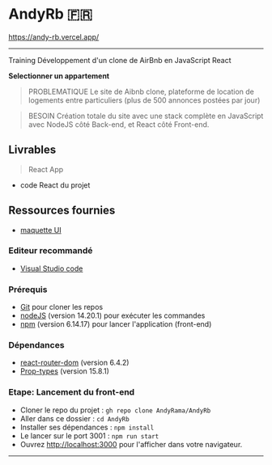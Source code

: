 # AndyRb 🇫🇷

https://andy-rb.vercel.app/

------------------------------------------------

Training Développement d'un clone de AirBnb en JavaScript React

**Selectionner un appartement**

> PROBLEMATIQUE
Le site de Aibnb clone, plateforme de location de logements entre particuliers (plus de 500 annonces postées par jour)

> BESOIN
Création totale du site avec une stack complète en JavaScript avec NodeJS côté Back-end, et React côté Front-end.

## Livrables

> React App
- code React du projet

## Ressources fournies

- [maquette UI](https://airbnb.com)

### Editeur recommandé

* [Visual Studio code](https://code.visualstudio.com/)

### Prérequis

* [Git](https://git-scm.com/) pour cloner les repos
* [nodeJS](https://nodejs.org/fr/) (version 14.20.1) pour exécuter les commandes
* [npm](https://www.npmjs.com/) (version 6.14.17) pour lancer l'application (front-end)

### Dépendances

* [react-router-dom](https://reactrouter.com/web/guides/quick-start) (version 6.4.2)
* [Prop-types](https://www.npmjs.com/package/prop-types) (version 15.8.1)

### Etape: Lancement du front-end

- Cloner le repo du projet : `gh repo clone AndyRama/AndyRb`
- Aller dans ce dossier : `cd AndyRb `
- Installer ses dépendances : `npm install`
- Le lancer sur le port 3001 : `npm run start`
- Ouvrez [http://localhost:3000](http://localhost:3000) pour l'afficher dans votre navigateur.

---------------------------
